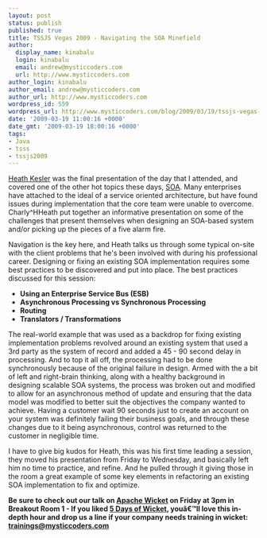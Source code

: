 ```yaml
---
layout: post
status: publish
published: true
title: TSSJS Vegas 2009 - Navigating the SOA Minefield
author:
  display_name: kinabalu
  login: kinabalu
  email: andrew@mysticcoders.com
  url: http://www.mysticcoders.com
author_login: kinabalu
author_email: andrew@mysticcoders.com
author_url: http://www.mysticcoders.com
wordpress_id: 559
wordpress_url: http://www.mysticcoders.com/blog/2009/03/19/tssjs-vegas-2009-navigating-the-soa-minefield/
date: '2009-03-19 11:00:16 +0000'
date_gmt: '2009-03-19 18:00:16 +0000'
tags:
- Java
- tsss
- tssjs2009
---
```

<p><a href="http://javasymposium.techtarget.com/html/soa.html#HKeslerSOA" title="Heath Kesler - Navigating SOA Minefield" target="_blank">Heath Kesler</a> was the final presentation of the day that I attended, and covered one of the other hot topics these days, <a href="http://en.wikipedia.org/wiki/Service-oriented_architecture" title="Service-oriented architecture" target="_blank">SOA</a>. Many enterprises have attached to the ideal of a service oriented architecture, but have found issues during implementation that the core team were unable to overcome. Charly^HHeath put together an informative presentation on some of the challenges that present themselves when designing an SOA-based system and/or picking up the pieces of a five alarm fire.</p>
<p>Navigation is the key here, and Heath talks us through some typical on-site with the client problems that he's been involved with during his professional career. Designing or fixing an existing SOA implementation requires some best practices to be discovered and put into place. The best practices discussed for this session:</p>
<ul>
<li><strong>Using an Enterprise Service Bus (ESB)</strong></li>
<li><strong>Asynchronous Processing vs Synchronous Processing</strong></li>
<li><strong>Routing</strong></li>
<li><strong>Translators / Transformations</strong></li>
</ul>
<p>The real-world example that was used as a backdrop for fixing existing implementation problems revolved around an existing system that used a 3rd party as the system of record and added a 45 - 90 second delay in processing. And to top it all off, the processing had to be done synchronously because of the original failure in design. Armed with the a bit of left and right-brain thinking, along with a healthy background in designing scalable SOA systems, the process was broken out and modified to allow for an asynchronous method of update and ensuring that the data model was modified to better suit the objectives the company wanted to achieve. Having a customer wait 90 seconds just to create an account on your system was definitely failing their business goals, and through these changes due to it being asynchronous, control was returned to the customer in negligible time.</p>
<p>I have to give big kudos for Heath, this was his first time leading a session, they moved his presentation from Friday to Wednesday, and basically left him no time to practice, and refine. And he pulled through it giving those in the room a great example of some key elements in refactoring an existing SOA implementation to fix and optimize.</p>
<p><strong>Be sure to check out our talk on <a href="http://wicket.apache.org/" title="Apache Wicket" target="_blank">Apache Wicket</a> on Friday at 3pm in Breakout Room 1 - If you liked <a href="http://www.mysticcoders.com/blog/2009/03/09/5-days-of-wicket/" title="5 Days of Wicket" target="_top">5 Days of Wicket</a>, youâ€™ll love this in-depth hour and drop us a line if your company needs training in wicket: <a href="mailto:trainings@mysticcoders.com">trainings@mysticcoders.com</a></strong></p>
